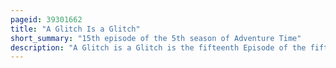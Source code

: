 ```yaml
---
pageid: 39301662
title: "A Glitch Is a Glitch"
short_summary: "15th episode of the 5th season of Adventure Time"
description: "A Glitch is a Glitch is the fifteenth Episode of the fifth Season of the american animated Series Adventure Time. It was written, storyboarded, and directed by irish Filmmaker David Oreilly. It first aired on Cartoon Network on April 1 2013."
---
```

